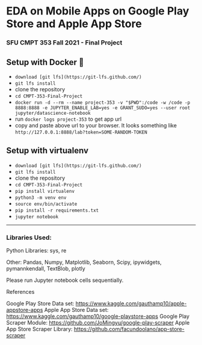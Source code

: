 # EDA on Mobile Apps on Google Play Store and Apple App Store

### SFU CMPT 353 Fall 2021 - Final Project


## Setup with Docker 🐳
- `download [git lfs](https://git-lfs.github.com/)`
- `git lfs install`
- clone the repository
- `cd CMPT-353-Final-Project`
- `docker run -d --rm --name project-353 -v "$PWD":/code -w /code -p 8888:8888 -e JUPYTER_ENABLE_LAB=yes -e GRANT_SUDO=yes --user root jupyter/datascience-notebook`
- run `docker logs project-353` to get app url 
- copy and paste above url to your browser. It looks something like `http://127.0.0.1:8888/lab?token=SOME-RANDOM-TOKEN`


## Setup with virtualenv
- `download [git lfs](https://git-lfs.github.com/)`
- `git lfs install`
- clone the repository
- `cd CMPT-353-Final-Project`
- `pip install virtualenv`
- `python3 -m venv env`
- `source env/bin/activate`
- `pip install -r requirements.txt`
- `jupyter notebook`

___

### Libraries Used: 

Python Libraries: sys, re

Other: Pandas, Numpy, Matplotlib, Seaborn, Scipy, ipywidgets, pymannkendall, TextBlob, plotly

Please run Jupyter notebook cells sequentially. 

References 

Google Play Store Data set: https://www.kaggle.com/gauthamp10/apple-appstore-apps
Apple App Store Data set: https://www.kaggle.com/gauthamp10/google-playstore-apps
Google Play Scraper Module: https://github.com/JoMingyu/google-play-scraper
Apple App Store Scraper Library: https://github.com/facundoolano/app-store-scraper
